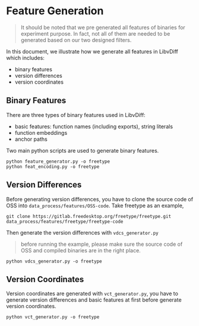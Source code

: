 # Feature Generation
> It should be noted that we pre generated all features of binaries for experiment purpose. In fact, not all of them are needed to be generated based on our two designed filters. 

In this document, we illustrate how we generate all features in LibvDiff which includes:
- binary features
- version differences 
- version coordinates

## Binary Features
There are three types of binary features used in LibvDiff:
- basic features: function names (including exports), string literals
- function embeddings
- anchor paths

Two main python scripts are used to generate binary features.
```shell
python feature_generator.py -o freetype  
python feat_encoding.py -o freetype
```

## Version Differences
Before generating version differences, you have to clone the source code of OSS into `data_process/features/OSS-code`. Take freetype as an example,
```shell
git clone https://gitlab.freedesktop.org/freetype/freetype.git data_process/features/freetype/freetype-code
```
Then generate the version differences with `vdcs_generator.py` 
> before running the example, please make sure the source code of OSS and compiled binaries are in the right place. 

```shell
python vdcs_generator.py -o freetype
```

## Version Coordinates
Version coordinates are generated with `vct_generator.py`, you have to generate version differences and basic features at first before generate version coordinates.

```shell
python vct_generator.py -o freetype
```
